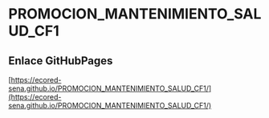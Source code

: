 # **PROMOCION_MANTENIMIENTO_SALUD_CF1**

## **Enlace GitHubPages**

[https://ecored-sena.github.io/PROMOCION_MANTENIMIENTO_SALUD_CF1/](https://ecored-sena.github.io/PROMOCION_MANTENIMIENTO_SALUD_CF1/)